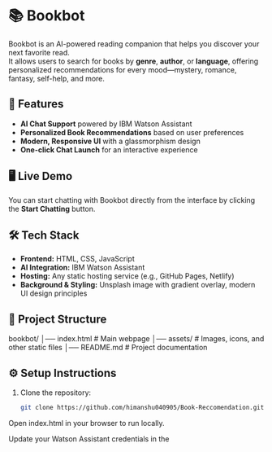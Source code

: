 # 📚 Bookbot

Bookbot is an AI-powered reading companion that helps you discover your next favorite read.  
It allows users to search for books by **genre**, **author**, or **language**, offering personalized recommendations for every mood—mystery, romance, fantasy, self-help, and more.

## 🚀 Features
- **AI Chat Support** powered by IBM Watson Assistant  
- **Personalized Book Recommendations** based on user preferences  
- **Modern, Responsive UI** with a glassmorphism design  
- **One-click Chat Launch** for an interactive experience  

## 🖥️ Live Demo
You can start chatting with Bookbot directly from the interface by clicking the **Start Chatting** button.

## 🛠️ Tech Stack
- **Frontend:** HTML, CSS, JavaScript  
- **AI Integration:** IBM Watson Assistant  
- **Hosting:** Any static hosting service (e.g., GitHub Pages, Netlify)  
- **Background & Styling:** Unsplash image with gradient overlay, modern UI design principles

## 📂 Project Structure


 bookbot/
│── index.html # Main webpage
│── assets/ # Images, icons, and other static files
│── README.md # Project documentation


## ⚙️ Setup Instructions
1. Clone the repository:
   ```bash
   git clone https://github.com/himanshu040905/Book-Reccomendation.git


Open index.html in your browser to run locally.

Update your Watson Assistant credentials in the <script> section:

javascript
Copy
Edit
integrationID: "your-integration-id",
region: "your-region",
serviceInstanceID: "your-service-instance-id",
Deploy the project to your preferred hosting service.

✨ Author
Himanshu Chauhan
Made with ❤️ and powered by IBM Watson Assistant.

💡 "A reader lives a thousand lives before he dies. The man who never reads lives only one." — George R.R. Martin

pgsql
Copy
Edit

Do you want me to also make a **GitHub-friendly version with screenshots** 
